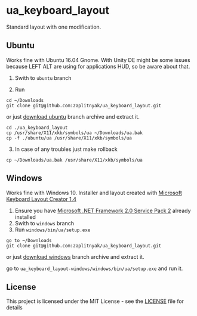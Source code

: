 # ua_keyboard_layout
Standard layout with one modification.
## Ubuntu

Works fine with Ubuntu 16.04 Gnome. With Unity DE might be some issues because LEFT ALT are using for applications HUD, so be aware about that.

1. Swith to `ubuntu` branch

2. Run

```
cd ~/Downloads
git clone git@github.com:zaplitnyak/ua_keyboard_layout.git
```
or just [download ubuntu](https://github.com/zaplitnyak/ua_keyboard_layout/archive/ubuntu.zip) branch archive and extract it.
```
cd ./ua_keyboard_layout
cp /usr/share/X11/xkb/symbols/ua ~/Downloads/ua.bak
cp -f ./ubuntu/ua /usr/share/X11/xkb/symbols/ua
```

3. In case of any troubles just make rollback 

```
cp ~/Downloads/ua.bak /usr/share/X11/xkb/symbols/ua
```

## Windows

Works fine with Windows 10. Installer and layout created with [Microsoft Keyboard Layout Creator 1.4](https://www.microsoft.com/en-us/download/details.aspx?id=22339)

1. Ensure you have [Microsoft .NET Framework 2.0 Service Pack 2](https://www.microsoft.com/en-us/download/details.aspx?id=1639) already installed
2. Swith to `windows` branch
3. Run `windows/bin/ua/setup.exe`
```
go to ~/Downloads
git clone git@github.com:zaplitnyak/ua_keyboard_layout.git
```
or just [download windows](https://github.com/zaplitnyak/ua_keyboard_layout/archive/windows.zip) branch archive and extract it.

go to `ua_keyboard_layout-windows/windows/bin/ua/setup.exe` and run it. 


## License

This project is licensed under the MIT License - see the [LICENSE](LICENSE) file for details

